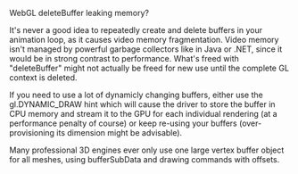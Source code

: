 WebGL deleteBuffer leaking memory?

It's never a good idea to repeatedly create and delete buffers in your animation loop, as it causes video memory fragmentation. Video memory isn't managed by powerful garbage collectors like in Java or .NET, since it would be in strong contrast to performance. What's freed with "deleteBuffer" might not actually be freed for new use until the complete GL context is deleted.

If you need to use a lot of dynamicly changing buffers, either use the gl.DYNAMIC_DRAW hint which will cause the driver to store the buffer in CPU memory and stream it to the GPU for each individual rendering (at a performance penalty of course) or keep re-using your buffers (over-provisioning its dimension might be advisable).

Many professional 3D engines ever only use one large vertex buffer object for all meshes, using bufferSubData and drawing commands with offsets.